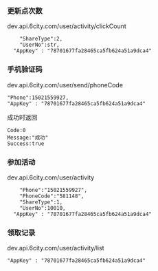  ### 更新点次数

dev.api.6city.com/user/activity/clickCount 
```
	"ShareType":2,
	"UserNo":str,
  "AppKey" : "78701677fa28465ca5fb624a51a9dca4"
```

### 手机验证码

dev.api.6city.com/user/send/phoneCode 
```
"Phone":15021559927,
"AppKey" : "78701677fa28465ca5fb624a51a9dca4"
```
成功时返回
```
Code:0
Message:"成功"
Success:true
```


### 参加活动
dev.api.6city.com/user/activity 
```
	"Phone":"15021559927",
	"PhoneCode":"581148",
	"ShareType":1,
	"UserNo":10010,
  "AppKey" : "78701677fa28465ca5fb624a51a9dca4"
```

###  领取记录
dev.api.6city.com/user/activity/list
  ```
  "AppKey" : "78701677fa28465ca5fb624a51a9dca4"
  ```